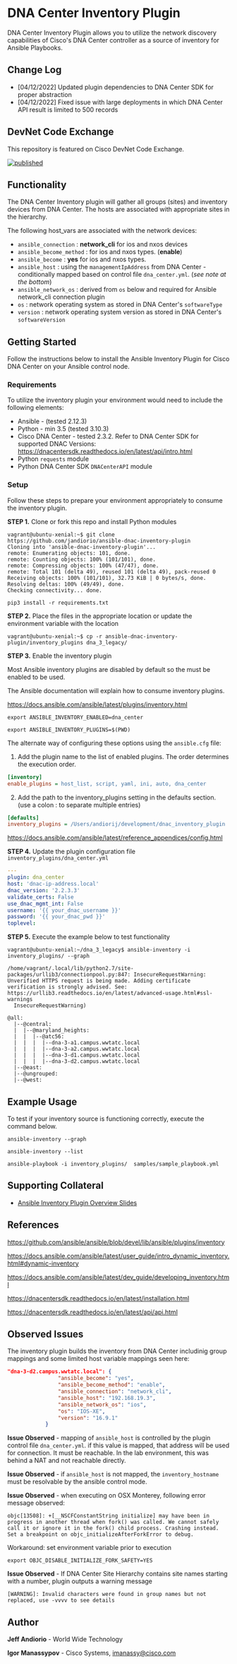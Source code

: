 DNA Center Inventory Plugin
=============================
DNA Center Inventory Plugin allows you to utilize the network discovery
capabilities of Cisco's DNA Center controller as a source of inventory for
Ansible Playbooks. 

Change Log
------------
 - [04/12/2022] Updated plugin dependencies to DNA Center SDK for proper abstraction
 - [04/12/2022] Fixed issue with large deployments in which DNA Center API result is limited to 500 records

DevNet Code Exchange 
---------------------

This repository is featured on Cisco DevNet Code Exchange.

[![published](https://static.production.devnetcloud.com/codeexchange/assets/images/devnet-published.svg)](https://developer.cisco.com/codeexchange/github/repo/jandiorio/ansible-dnac-inventory-plugin)

Functionality 
--------------
The DNA Center Inventory plugin will gather all groups (sites) and inventory devices from DNA Center.  The hosts are associated with appropriate sites in the hierarchy. 

The following host_vars are associated with the network devices: 
- `ansible_connection` : **network_cli** for ios and nxos devices
- `ansible_become_method` : for ios and nxos types. (**enable**)
- `ansible_become` : **yes** for ios and nxos types. 
- `ansible_host` : using the `managementIpAddress` from DNA Center - conditionally mapped based on control file `dna_center.yml`.  (*see note at the bottom*)
- `ansible_network_os` : derived from `os` below and required for Ansible network_cli connection plugin
- `os` : network operating system as stored in DNA Center's `softwareType`
- `version` : network operating system version as stored in DNA Center's `softwareVersion`

Getting Started
-------------

Follow the instructions below to install the Ansible Inventory Plugin for Cisco DNA Center on your Ansible control node. 

### Requirements

To utilize the inventory plugin your environment would need to include the following elements: 

- Ansible - (tested 2.12.3)
- Python - min 3.5 (tested 3.10.3)
- Cisco DNA Center - tested 2.3.2. Refer to DNA Center SDK for supported DNAC Versions: https://dnacentersdk.readthedocs.io/en/latest/api/intro.html
- Python `requests` module
- Python DNA Center SDK `DNACenterAPI` module

### Setup
Follow these steps to prepare your environment appropriately to consume the inventory plugin. 

**STEP 1.**  Clone or fork this repo and install Python modules

```shell
vagrant@ubuntu-xenial:~$ git clone https://github.com/jandiorio/ansible-dnac-inventory-plugin
Cloning into 'ansible-dnac-inventory-plugin'...
remote: Enumerating objects: 101, done.
remote: Counting objects: 100% (101/101), done.
remote: Compressing objects: 100% (47/47), done.
remote: Total 101 (delta 49), reused 101 (delta 49), pack-reused 0
Receiving objects: 100% (101/101), 32.73 KiB | 0 bytes/s, done.
Resolving deltas: 100% (49/49), done.
Checking connectivity... done.

pip3 install -r requirements.txt
```

**STEP 2.** Place the files in the appropriate location or update the environment
variable with the location

```shell
vagrant@ubuntu-xenial:~$ cp -r ansible-dnac-inventory-plugin/inventory_plugins dna_3_legacy/
```

**STEP 3.**  Enable the inventory plugin

Most Ansible inventory plugins are disabled by default so the must be enabled
to be used. 

The Ansible documentation will explain how to consume inventory plugins. 

https://docs.ansible.com/ansible/latest/plugins/inventory.html

`export ANSIBLE_INVENTORY_ENABLED=dna_center`

`export ANSIBLE_INVENTORY_PLUGINS=$(PWD)`

The alternate way of configuring these options using the `ansible.cfg` file: 

1.  Add the plugin name to the list of enabled plugins. The order determines the execution order.

```ini
[inventory]
enable_plugins = host_list, script, yaml, ini, auto, dna_center
```
2. Add the path to the inventory_plugins setting in the defaults section. (use a colon : to separate multiple entries)
```ini
[defaults]
inventory_plugins = /Users/andiorij/development/dnac_inventory_plugin
```
https://docs.ansible.com/ansible/latest/reference_appendices/config.html

**STEP 4.**  Update the plugin configuration file `inventory_plugins/dna_center.yml`

```yaml
---
plugin: dna_center
host: 'dnac-ip-address.local'
dnac_version: '2.2.3.3'
validate_certs: False
use_dnac_mgmt_int: False
username: '{{ your_dnac_username }}'
password: '{{ your_dnac_pwd }}'
toplevel:
```

**STEP 5.**  Execute the example below to test functionality

```shell
vagrant@ubuntu-xenial:~/dna_3_legacy$ ansible-inventory -i inventory_plugins/ --graph

/home/vagrant/.local/lib/python2.7/site-packages/urllib3/connectionpool.py:847: InsecureRequestWarning: Unverified HTTPS request is being made. Adding certificate verification is strongly advised. See: https://urllib3.readthedocs.io/en/latest/advanced-usage.html#ssl-warnings
  InsecureRequestWarning)
  
@all:
  |--@central:
  |  |--@maryland_heights:
  |  |  |--@atc56:
  |  |  |  |--dna-3-a1.campus.wwtatc.local
  |  |  |  |--dna-3-a2.campus.wwtatc.local
  |  |  |  |--dna-3-d1.campus.wwtatc.local
  |  |  |  |--dna-3-d2.campus.wwtatc.local
  |--@east:
  |--@ungrouped:
  |--@west:
```


Example Usage
--------------
To test if your inventory source is functioning correctly, execute the command
below. 

`ansible-inventory --graph`

`ansible-inventory --list`

`ansible-playbook -i inventory_plugins/  samples/sample_playbook.yml`

Supporting Collateral
-----

- [Ansible Inventory Plugin Overview Slides](https://www.slideshare.net/secret/P4ltP8elhAw0A)

References
--------------
https://github.com/ansible/ansible/blob/devel/lib/ansible/plugins/inventory

https://docs.ansible.com/ansible/latest/user_guide/intro_dynamic_inventory.html#dynamic-inventory

https://docs.ansible.com/ansible/latest/dev_guide/developing_inventory.html

https://dnacentersdk.readthedocs.io/en/latest/installation.html

https://dnacentersdk.readthedocs.io/en/latest/api/api.html

Observed Issues
----------------

The inventory plugin builds the inventory from DNA Center includinig group mappings and some limited host variable mappings seen here: 

```json
"dna-3-d2.campus.wwtatc.local": {
                "ansible_become": "yes", 
                "ansible_become_method": "enable", 
                "ansible_connection": "network_cli", 
                "ansible_host": "192.168.19.3",
                "ansible_network_os": "ios", 
                "os": "IOS-XE", 
                "version": "16.9.1"
            }
```
**Issue Observed** - mapping of `ansible_host` is controlled by the plugin control file  `dna_center.yml`.  if this value is mapped, that address will be used for connection.  It must be reachable.  In the lab environment, this was behind a NAT and not reachable directly.  

**Issue Observed** - if `ansible_host` is not mapped, the `inventory_hostname` must be resolvable by the ansible control mode. 

**Issue Observed** - when executing on OSX Monterey, following error message observed:

```
objc[13508]: +[__NSCFConstantString initialize] may have been in progress in another thread when fork() was called. We cannot safely call it or ignore it in the fork() child process. Crashing instead. Set a breakpoint on objc_initializeAfterForkError to debug.
```

Workaround: set environment variable prior to execution
```
export OBJC_DISABLE_INITIALIZE_FORK_SAFETY=YES
```

**Issue Observed** - If DNA Center Site Hierarchy contains site names starting with a number, plugin outputs a warning message
```
[WARNING]: Invalid characters were found in group names but not replaced, use -vvvv to see details
```


## Author

**Jeff Andiorio** - World Wide Technology 

**Igor Manassypov** - Cisco Systems, <imanassy@cisco.com>
